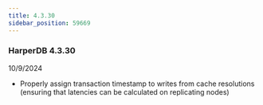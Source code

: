 ```yaml
---
title: 4.3.30
sidebar_position: 59669
---
```


### HarperDB 4.3.30
10/9/2024

* Properly assign transaction timestamp to writes from cache resolutions (ensuring that latencies can be calculated on replicating nodes)
